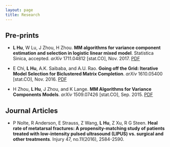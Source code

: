 ```yaml
---
layout: page
title: Research
---
```


## Pre-prints

* **L Hu**, W Lu, J Zhou, H Zhou. **MM algorithms for variance component estimation and selection in logistic linear mixed model**. Statistica Sinica, accepted. _arXiv_ 1711.04812 [stat.CO], Nov. 2017. <i class="fa fa-file-pdf-o"></i> [PDF](http://arxiv.org/abs/1711.04812.pdf)

*  E Chi, **L Hu**, A.K. Saibaba, and A.U. Rao. **Going off the Grid: Iterative Model Selection for Biclustered Matrix Completion**. _arXiv_ 1610.05400 [stat.CO], Nov. 2016. <i class="fa fa-file-pdf-o"></i> [PDF](https://arxiv.org/pdf/1610.05400.pdf)

*  H Zhou, **L Hu**, J Zhou, and K Lange. **MM Algorithms for Variance Components Models**. _arXiv_ 1509.07426 [stat.CO], Sep. 2015. <i class="fa fa-file-pdf-o"></i> [PDF](https://arxiv.org/pdf/1509.07426.pdf)


## Journal Articles

* P Nolte, R Anderson, E Strauss, Z Wang, **L Hu**, Z Xu, R G Steen. **Heal rate of metatarsal fractures: A propensity-matching study of patients treated with low-intensity pulsed ultrasound (LIPUS) vs. surgical and other treatments**. Injury 47, no.11(2016), 2584-2590.
